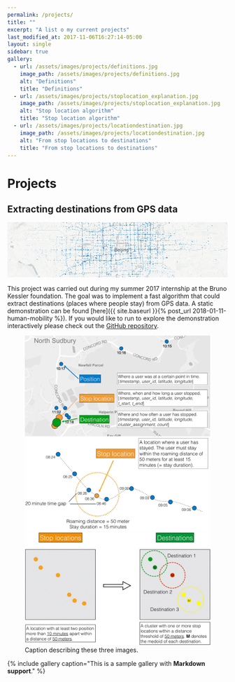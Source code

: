 ```yaml
---
permalink: /projects/
title: ""
excerpt: "A list o my current projects"
last_modified_at: 2017-11-06T16:27:14-05:00
layout: single
sidebar: true
gallery:
  - url: /assets/images/projects/definitions.jpg
    image_path: /assets/images/projects/definitions.jpg
    alt: "Definitions"
    title: "Definitions"
  - url: /assets/images/projects/stoplocation_explanation.jpg
    image_path: /assets/images/projects/stoplocation_explanation.jpg
    alt: "Stop location algorithm"
    title: "Stop location algorithm"
  - url: /assets/images/projects/locationdestination.jpg
    image_path: /assets/images/projects/locationdestination.jpg
    alt: "From stop locations to destinations"
    title: "From stop locations to destinations"
---
```

# Projects

## Extracting destinations from GPS data

![jpg](/assets/images/projects/readme_teaser.jpg)

This project was carried out during my summer 2017 internship at the Bruno Kessler foundation. The goal was to implement a fast algorithm that could
extract destinations (places where people stay) from GPS data. A static demonstration can be found [here]({{ site.baseurl }}{% post_url 2018-01-11-human-mobility %}). If you would like to run to explore the demonstration interactively please check out the [GitHub repository](https://github.com/sebastianbertoli/Github-internship_human_mobility).

<figure class="third">
	<img src="/assets/images/projects/definitions.jpg">
	<img src="/assets/images/projects/stoplocation_explanation.jpg">
	<img src="/assets/images/projects/locationdestination.jpg">
	<figcaption>Caption describing these three images.</figcaption>
</figure>

{% include gallery caption="This is a sample gallery with **Markdown support**." %}